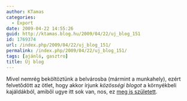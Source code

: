 ```yaml
---
author: KTamas
categories:
  - Export
date: 2009-04-22 14:55:26
guid: http://ktamas.blog.hu/2009/04/22/uj_blog_151
id: 1769374
url: /index.php/2009/04/22/uj_blog_151/
permalink: /index.php/2009/04/22/uj_blog_151/
tags: [ajánló, gasztro]
title: Új blog
---
```


Mivel nemrég beköltöztünk a belvárosba (mármint a munkahely), ezért felvetődött az ötlet, hogy akkor írjunk _közösségi blogot_ a környékbeli kajáldákból, amiből ugye itt sok van, nos, ez <a href="http://kajalda.blog.hu/" target="_blank">meg is született</a>.
